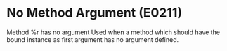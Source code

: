 # No Method Argument (E0211)

Method %r has no argument Used when a method which should have the bound
instance as first argument has no argument defined.

